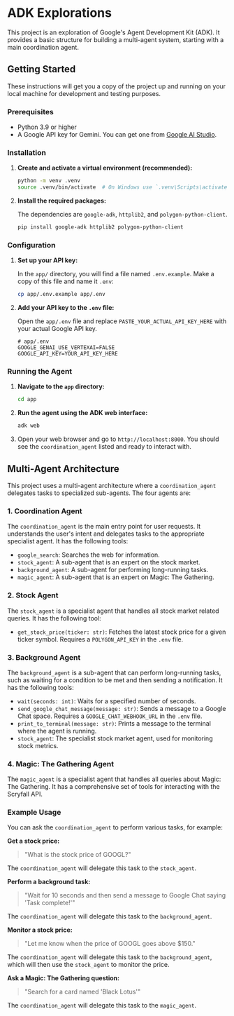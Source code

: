 # ADK Explorations

This project is an exploration of Google's Agent Development Kit (ADK). It provides a basic structure for building a multi-agent system, starting with a main coordination agent.

## Getting Started

These instructions will get you a copy of the project up and running on your local machine for development and testing purposes.

### Prerequisites

*   Python 3.9 or higher
*   A Google API key for Gemini. You can get one from [Google AI Studio](https://aistudio.google.com/apikey).

### Installation

1.  **Create and activate a virtual environment (recommended):**

    ```bash
    python -m venv .venv
    source .venv/bin/activate  # On Windows use `.venv\Scripts\activate`
    ```

2.  **Install the required packages:**

    The dependencies are `google-adk`, `httplib2`, and `polygon-python-client`.

    ```bash
    pip install google-adk httplib2 polygon-python-client
    ```

### Configuration

1.  **Set up your API key:**

    In the `app/` directory, you will find a file named `.env.example`. Make a copy of this file and name it `.env`:

    ```bash
    cp app/.env.example app/.env
    ```

2.  **Add your API key to the `.env` file:**

    Open the `app/.env` file and replace `PASTE_YOUR_ACTUAL_API_KEY_HERE` with your actual Google API key.

    ```
    # app/.env
    GOOGLE_GENAI_USE_VERTEXAI=FALSE
    GOOGLE_API_KEY=YOUR_API_KEY_HERE
    ```

### Running the Agent

1.  **Navigate to the `app` directory:**

    ```bash
    cd app
    ```

2.  **Run the agent using the ADK web interface:**

    ```bash
    adk web
    ```

3.  Open your web browser and go to `http://localhost:8000`. You should see the `coordination_agent` listed and ready to interact with.

## Multi-Agent Architecture

This project uses a multi-agent architecture where a `coordination_agent` delegates tasks to specialized sub-agents. The four agents are:

### 1. Coordination Agent
The `coordination_agent` is the main entry point for user requests. It understands the user's intent and delegates tasks to the appropriate specialist agent. It has the following tools:
*   `google_search`: Searches the web for information.
*   `stock_agent`: A sub-agent that is an expert on the stock market.
*   `background_agent`: A sub-agent for performing long-running tasks.
*   `magic_agent`: A sub-agent that is an expert on Magic: The Gathering.

### 2. Stock Agent
The `stock_agent` is a specialist agent that handles all stock market related queries. It has the following tool:
*   `get_stock_price(ticker: str)`: Fetches the latest stock price for a given ticker symbol. Requires a `POLYGON_API_KEY` in the `.env` file.

### 3. Background Agent
The `background_agent` is a sub-agent that can perform long-running tasks, such as waiting for a condition to be met and then sending a notification. It has the following tools:
*   `wait(seconds: int)`: Waits for a specified number of seconds.
*   `send_google_chat_message(message: str)`: Sends a message to a Google Chat space. Requires a `GOOGLE_CHAT_WEBHOOK_URL` in the `.env` file.
*   `print_to_terminal(message: str)`: Prints a message to the terminal where the agent is running.
*   `stock_agent`: The specialist stock market agent, used for monitoring stock metrics.

### 4. Magic: The Gathering Agent
The `magic_agent` is a specialist agent that handles all queries about Magic: The Gathering. It has a comprehensive set of tools for interacting with the Scryfall API.

### Example Usage

You can ask the `coordination_agent` to perform various tasks, for example:

**Get a stock price:**
> "What is the stock price of GOOGL?"

The `coordination_agent` will delegate this task to the `stock_agent`.

**Perform a background task:**
> "Wait for 10 seconds and then send a message to Google Chat saying 'Task complete!'"

The `coordination_agent` will delegate this task to the `background_agent`.

**Monitor a stock price:**
> "Let me know when the price of GOOGL goes above $150."

The `coordination_agent` will delegate this task to the `background_agent`, which will then use the `stock_agent` to monitor the price.

**Ask a Magic: The Gathering question:**
> "Search for a card named 'Black Lotus'"

The `coordination_agent` will delegate this task to the `magic_agent`.